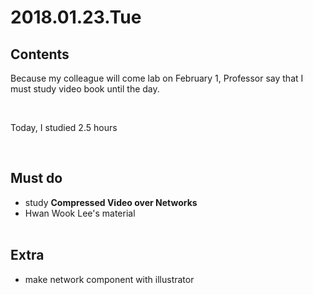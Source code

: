 # 2018.01.23.Tue<br>
## Contents<br>
Because my colleague will come lab on February 1, Professor say that I must study video book until the day.<br>

<br>

Today, I studied 2.5 hours<br>

<br>

## Must do<br>
- study **Compressed Video over Networks**<br>
- Hwan Wook Lee's material<br><br>

## Extra<br>
- make network component with illustrator<br>